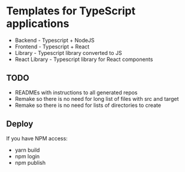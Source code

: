 # Templates for TypeScript applications

* Backend - Typescript + NodeJS
* Frontend - Typescript + React
* Library - Typescript library converted to JS
* React Library - Typescript library for React components


## TODO

* READMEs with instructions to all generated repos
* Remake so there is no need for long list of files with src and target
* Remake so there is no need for lists of directories to create

## Deploy

If you have NPM access:

- yarn build
- npm login
- npm publish